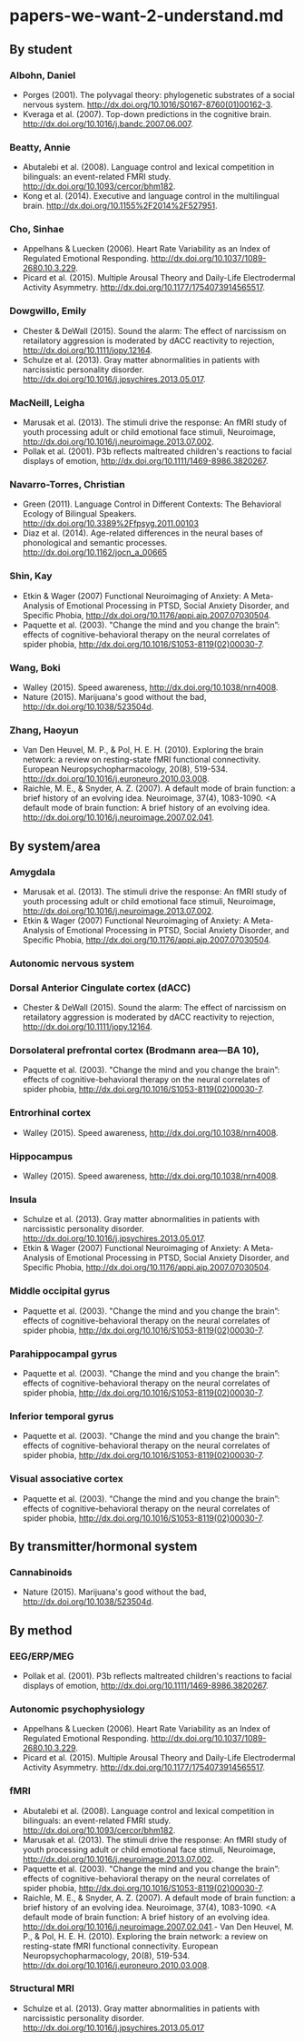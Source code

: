 # papers-we-want-2-understand.md

## By student

### Albohn, Daniel

- Porges (2001). The polyvagal theory: phylogenetic substrates of a social nervous system. <http://dx.doi.org/10.1016/S0167-8760(01)00162-3>.
- Kveraga et al. (2007). Top-down predictions in the cognitive brain. <http://dx.doi.org/10.1016/j.bandc.2007.06.007>.

### Beatty, Annie

- Abutalebi et al. (2008). Language control and lexical competition in bilinguals: an event-related FMRI study. <http://dx.doi.org/10.1093/cercor/bhm182>.
- Kong et al. (2014). Executive and language control in the multilingual brain. <http://dx.doi.org/10.1155%2F2014%2F527951>.

### Cho, Sinhae

- Appelhans & Luecken (2006). Heart Rate Variability as an Index of Regulated Emotional Responding. <http://dx.doi.org/10.1037/1089-2680.10.3.229>.
- Picard et al. (2015). Multiple Arousal Theory and Daily-Life Electrodermal Activity Asymmetry. <http://dx.doi.org/10.1177/1754073914565517>.

### Dowgwillo, Emily

- Chester & DeWall (2015). Sound the alarm: The effect of narcissism on retailatory aggression is moderated by dACC reactivity to rejection, <http://dx.doi.org/10.1111/jopy.12164>.
- Schulze et al. (2013). Gray matter abnormalities in patients with narcissistic personality disorder. <http://dx.doi.org/10.1016/j.jpsychires.2013.05.017>.

### MacNeill, Leigha 

- Marusak et al. (2013). The stimuli drive the response: An fMRI study of youth processing adult or child emotional face stimuli, Neuroimage, <http://dx.doi.org/10.1016/j.neuroimage.2013.07.002>.
- Pollak et al. (2001). P3b reflects maltreated children's reactions to facial displays of emotion, <http://dx.doi.org/10.1111/1469-8986.3820267>.

### Navarro-Torres, Christian

- Green (2011). Language Control in Different Contexts: The Behavioral Ecology of Bilingual Speakers. <http://dx.doi.org/10.3389%2Ffpsyg.2011.00103>
- Diaz et al. (2014). Age-related differences in the neural bases of phonological and semantic processes. <http://dx.doi.org/10.1162/jocn_a_00665>

### Shin, Kay

- Etkin & Wager (2007) Functional Neuroimaging of Anxiety: A Meta-Analysis of Emotional Processing in PTSD, Social Anxiety Disorder, and Specific Phobia, <http://dx.doi.org/10.1176/appi.ajp.2007.07030504>.
- Paquette et al. (2003). "Change the mind and you change the brain”: effects of cognitive-behavioral therapy on the neural correlates of spider phobia, <http://dx.doi.org/10.1016/S1053-8119(02)00030-7>.

### Wang, Boki

- Walley (2015). Speed awareness, <http://dx.doi.org/10.1038/nrn4008>.
- Nature (2015). Marijuana's good without the bad, <http://dx.doi.org/10.1038/523504d>.

### Zhang, Haoyun

- Van Den Heuvel, M. P., & Pol, H. E. H. (2010). Exploring the brain network: a review on resting-state fMRI functional connectivity. European Neuropsychopharmacology, 20(8), 519-534. <http://dx.doi.org/10.1016/j.euroneuro.2010.03.008>.
- Raichle, M. E., & Snyder, A. Z. (2007). A default mode of brain function: a brief history of an evolving idea. Neuroimage, 37(4), 1083-1090. <A default mode of brain function: A brief history of an evolving idea. <http://dx.doi.org/10.1016/j.neuroimage.2007.02.041>.

## By system/area

### Amygdala

- Marusak et al. (2013). The stimuli drive the response: An fMRI study of youth processing adult or child emotional face stimuli, Neuroimage, <http://dx.doi.org/10.1016/j.neuroimage.2013.07.002>.
- Etkin & Wager (2007) Functional Neuroimaging of Anxiety: A Meta-Analysis of Emotional Processing in PTSD, Social Anxiety Disorder, and Specific Phobia, <http://dx.doi.org/10.1176/appi.ajp.2007.07030504>.

### Autonomic nervous system

### Dorsal Anterior Cingulate cortex (dACC)

- Chester & DeWall (2015). Sound the alarm: The effect of narcissism on retailatory aggression is moderated by dACC reactivity to rejection, <http://dx.doi.org/10.1111/jopy.12164>.

### Dorsolateral prefrontal cortex (Brodmann area—BA 10), 

- Paquette et al. (2003). "Change the mind and you change the brain”: effects of cognitive-behavioral therapy on the neural correlates of spider phobia, <http://dx.doi.org/10.1016/S1053-8119(02)00030-7>.

### Entrorhinal cortex

- Walley (2015). Speed awareness, <http://dx.doi.org/10.1038/nrn4008>.

### Hippocampus

- Walley (2015). Speed awareness, <http://dx.doi.org/10.1038/nrn4008>.

### Insula

- Schulze et al. (2013). Gray matter abnormalities in patients with narcissistic personality disorder. <http://dx.doi.org/10.1016/j.jpsychires.2013.05.017>.
- Etkin & Wager (2007) Functional Neuroimaging of Anxiety: A Meta-Analysis of Emotional Processing in PTSD, Social Anxiety Disorder, and Specific Phobia, <http://dx.doi.org/10.1176/appi.ajp.2007.07030504>.

### Middle occipital gyrus 

- Paquette et al. (2003). "Change the mind and you change the brain”: effects of cognitive-behavioral therapy on the neural correlates of spider phobia, <http://dx.doi.org/10.1016/S1053-8119(02)00030-7>.

### Parahippocampal gyrus 

- Paquette et al. (2003). "Change the mind and you change the brain”: effects of cognitive-behavioral therapy on the neural correlates of spider phobia, <http://dx.doi.org/10.1016/S1053-8119(02)00030-7>.

### Inferior temporal gyrus

- Paquette et al. (2003). "Change the mind and you change the brain”: effects of cognitive-behavioral therapy on the neural correlates of spider phobia, <http://dx.doi.org/10.1016/S1053-8119(02)00030-7>.

### Visual associative cortex

- Paquette et al. (2003). "Change the mind and you change the brain”: effects of cognitive-behavioral therapy on the neural correlates of spider phobia, <http://dx.doi.org/10.1016/S1053-8119(02)00030-7>.

## By transmitter/hormonal system

### Cannabinoids

- Nature (2015). Marijuana's good without the bad, <http://dx.doi.org/10.1038/523504d>.

## By method

### EEG/ERP/MEG

- Pollak et al. (2001). P3b reflects maltreated children's reactions to facial displays of emotion, <http://dx.doi.org/10.1111/1469-8986.3820267>.

### Autonomic psychophysiology

- Appelhans & Luecken (2006). Heart Rate Variability as an Index of Regulated Emotional Responding. <http://dx.doi.org/10.1037/1089-2680.10.3.229>.
- Picard et al. (2015). Multiple Arousal Theory and Daily-Life Electrodermal Activity Asymmetry. <http://dx.doi.org/10.1177/1754073914565517>.

### fMRI

- Abutalebi et al. (2008). Language control and lexical competition in bilinguals: an event-related FMRI study. <http://dx.doi.org/10.1093/cercor/bhm182>.
- Marusak et al. (2013). The stimuli drive the response: An fMRI study of youth processing adult or child emotional face stimuli, Neuroimage, <http://dx.doi.org/10.1016/j.neuroimage.2013.07.002>.
- Paquette et al. (2003). "Change the mind and you change the brain”: effects of cognitive-behavioral therapy on the neural correlates of spider phobia, <http://dx.doi.org/10.1016/S1053-8119(02)00030-7>.
- Raichle, M. E., & Snyder, A. Z. (2007). A default mode of brain function: a brief history of an evolving idea. Neuroimage, 37(4), 1083-1090. <A default mode of brain function: A brief history of an evolving idea. <http://dx.doi.org/10.1016/j.neuroimage.2007.02.041>.- Van Den Heuvel, M. P., & Pol, H. E. H. (2010). Exploring the brain network: a review on resting-state fMRI functional connectivity. European Neuropsychopharmacology, 20(8), 519-534. <http://dx.doi.org/10.1016/j.euroneuro.2010.03.008>.

### Structural MRI

- Schulze et al. (2013). Gray matter abnormalities in patients with narcissistic personality disorder. <http://dx.doi.org/10.1016/j.jpsychires.2013.05.017>
